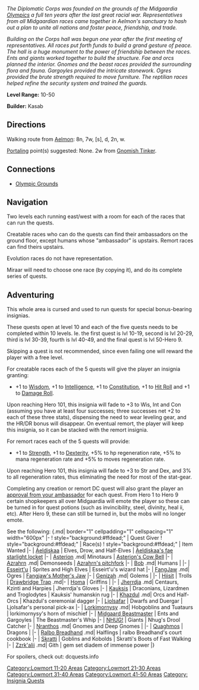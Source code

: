*The Diplomatic Corps was founded on the grounds of the Midgaardia
[Olympics](:Category:Olympic_Grounds.md "wikilink") a full ten years
after the last great racial war. Representatives from all Midgaardian
races came together in Aelmon's sanctuary to hash out a plan to unite
all nations and foster peace, friendship, and trade.*

*Building on the Corps hall was begun one year after the first meeting
of representatives. All races put forth funds to build a grand gesture
of peace. The hall is a huge monument to the power of friendship between
the races. Ents and giants worked together to build the structure. Fae
and orcs planned the interior. Gnomes and the beast races provided the
surrounding flora and fauna. Gargoyles provided the intricate stonework.
Ogres provided the brute strength required to move furniture. The
reptilian races helped refine the security system and trained the
guards.*

**Level Range:** 10-50

**Builder:** Kasab

## Directions

Walking route from [Aelmon](Aelmon.md "wikilink"): 8n, 7w, \[s\], d, 2n,
w.

[Portaling](Portal.md "wikilink") point(s) suggested: None. 2w from
[Gnomish Tinker](Gnomish_Tinker.md "wikilink").

## Connections

-   [Olympic Grounds](:Category:Olympic_Grounds.md "wikilink")

## Navigation

Two levels each running east/west with a room for each of the races that
can run the quests.

Creatable races who can do the quests can find their ambassadors on the
ground floor, except humans whose "ambassador" is upstairs. Remort races
can find theirs upstairs.

Evolution races do not have representation.

Miraar will need to choose one race (by copying it), and do its complete
series of quests.

## Adventuring

This whole area is cursed and used to run quests for special
bonus-bearing insignias.

These quests open at level 10 and each of the five quests needs to be
completed within 10 levels. Ie. the first quest is lvl 10-19, second is
lvl 20-29, third is lvl 30-39, fourth is lvl 40-49, and the final quest
is lvl 50-Hero 9.

Skipping a quest is not recommended, since even failing one will reward
the player with a free level.

For creatable races each of the 5 quests will give the player an
insignia granting:

-   +1 to [Wisdom](Wisdom "wikilink"), +1 to
    [Intelligence](Intelligence "wikilink"), +1 to
    [Constitution](Constitution "wikilink"), +1 to [Hit
    Roll](Hit_Roll "wikilink") and +1 to [Damage
    Roll](Damage_Roll "wikilink").

Upon reaching Hero 101, this insignia will fade to +3 to Wis, Int and
Con (assuming you have at least four successes; three successes net +2
to each of these three stats), dispensing the need to wear leveling
gear, and the HR/DR bonus will disappear. On eventual remort, the player
will keep this insignia, so it can be stacked with the remort insignia.

For remort races each of the 5 quests will provide:

-   +1 to [Strength](Strength "wikilink"), +1 to
    [Dexterity](Dexterity "wikilink"), +5% to hp regeneration rate, +5%
    to mana regeneration rate and +5% to moves regeneration rate.

Upon reaching Hero 101, this insignia will fade to +3 to Str and Dex,
and 3% to all regeneration rates, thus eliminating the need for most of
the stat-gear.

Completing any creation or remort DC quest will also grant the player an
[approval from your
ambassador](approval_from_your_ambassador "wikilink") for each quest.
From Hero 1 to Hero 9 certain shopkeepers all over Midgaardia will emote
the player so these can be turned in for quest potions (such as
invincibility, steel, divinity, heal ii, etc). After Hero 9, these can
still be turned in, but the mobs will no longer emote.

See the following: {.md\| border="1" cellpadding="1" cellspacing="1"
width="600px" \|- ! style="background:#ffdead;" \| Quest Giver !
style="background:#ffdead;" \| Race(s) ! style="background:#ffdead;" \|
Item Wanted \|- \| [Aeldiskaa](Aeldiskaa "wikilink") \| Elves, Drow, and
Half-Elves \| [Aeldiskaa's fae starlight
locket](Aeldiskaa's_Fae_Starlight_Locket.md "wikilink") \|- \|
[Asterion](Asterion "wikilink") .md\| Minotaurs \| [Asterion's Cow
Bell](Asterion's_Cow_Bell "wikilink") \|- \|
[Azrahrn](Azrahrn "wikilink") .md\| Demonseeds \| [Azrahrn's
pitchfork](Azrahrn's_pitchfork "wikilink") \|- \| [Bob](Bob "wikilink")
.md\| Humans \| \|- \| [Esseirt'u](Esseirt'u "wikilink") \| Sprites and
High Elves \| Esseirt'u's wizard hat \|- \|
[FangJaw](FangJaw "wikilink") .md\| Ogres \| [Fangjaw's Mother's
Jaw](Fangjaw's_Mother's_Jaw "wikilink") \|- \|
[Genizah](Genizah "wikilink") .md\| Golems \| \|- \|
[Hiisit](Hiisit "wikilink") \| Trolls \| [Drawbridge
Trap](Drawbridge_Trap "wikilink") .md\|- \| [Homa](Homa "wikilink") \|
Griffins \| \|- \| [Jherrdja](Jherrdja "wikilink") .md\| Centaurs,
Kzinti and Harpies \| Jherrdja's Gloves \|- \|
[Kauksis](Kauksis "wikilink") \| Draconians, Lizardmen and Troglodytes
\| Kauksis' humanskin rug \|- \| [Khazdul](Khazdul "wikilink") .md\|
Orcs and Half-Orcs \| Khazdul's ceremonial dagger \|- \|
[Ljolsafar](Ljolsafar "wikilink") \| Dwarfs and Duergar \| Ljolsafar's
personal pick-ax \|- \| [Lorkimornysy](Lorkimornysy "wikilink") .md\|
Hobgoblins and Tuataurs \| lorkimornysy's horn of mischief \|- \|
[Midgaard Beastmaster](Midgaard_Beastmaster "wikilink") \| Ents and
Gargoyles \| The Beastmaster's Whip \|- \| [NHUG!](Nhug.md "wikilink")
\| Giants \| Nhug's Drool Catcher \|- \| [Nranthos](Nranthos "wikilink")
.md\| Gnomes and Deep Gnomes \| \|- \| [Quaghmos](Quaghmos "wikilink")
\| Dragons \| \|- \| [Ralbo Breadhand](Ralbo_Breadhand "wikilink") .md\|
Halflings \| ralbo Breadhand's court cookbook \|- \|
[Skratti](Skratti "wikilink") \| Goblins and Kobolds \| Skratti's Boots
of Fast Walking \|- \| [Zzrk'alii](Zzrk'alii "wikilink") .md\| Gith \|
gem set diadem of immense power \|}

For spoilers, check out: dcquests.info

[Category:Lowmort 11-20 Areas](Category:Lowmort_11-20_Areas "wikilink")
[Category:Lowmort 21-30 Areas](Category:Lowmort_21-30_Areas "wikilink")
[Category:Lowmort 31-40 Areas](Category:Lowmort_31-40_Areas "wikilink")
[Category:Lowmort 41-50 Areas](Category:Lowmort_41-50_Areas "wikilink")
[Category: Insignia Quests](Category:_Insignia_Quests "wikilink")
